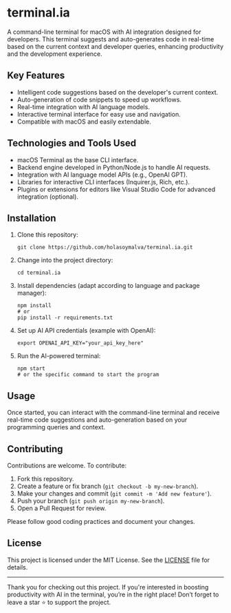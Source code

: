 # terminal.ia

A command-line terminal for macOS with AI integration designed for developers. This terminal suggests and auto-generates code in real-time based on the current context and developer queries, enhancing productivity and the development experience.

## Key Features

- Intelligent code suggestions based on the developer's current context.
- Auto-generation of code snippets to speed up workflows.
- Real-time integration with AI language models.
- Interactive terminal interface for easy use and navigation.
- Compatible with macOS and easily extendable.

## Technologies and Tools Used

- macOS Terminal as the base CLI interface.
- Backend engine developed in Python/Node.js to handle AI requests.
- Integration with AI language model APIs (e.g., OpenAI GPT).
- Libraries for interactive CLI interfaces (Inquirer.js, Rich, etc.).
- Plugins or extensions for editors like Visual Studio Code for advanced integration (optional).

## Installation

1. Clone this repository:
   ```
   git clone https://github.com/holasoymalva/terminal.ia.git
   ```
2. Change into the project directory:
   ```
   cd terminal.ia
   ```
3. Install dependencies (adapt according to language and package manager):
   ```
   npm install
   # or
   pip install -r requirements.txt
   ```
4. Set up AI API credentials (example with OpenAI):
   ```
   export OPENAI_API_KEY="your_api_key_here"
   ```
5. Run the AI-powered terminal:
   ```
   npm start
   # or the specific command to start the program
   ```

## Usage

Once started, you can interact with the command-line terminal and receive real-time code suggestions and auto-generation based on your programming queries and context.

## Contributing

Contributions are welcome. To contribute:

1. Fork this repository.
2. Create a feature or fix branch (`git checkout -b my-new-branch`).
3. Make your changes and commit (`git commit -m 'Add new feature'`).
4. Push your branch (`git push origin my-new-branch`).
5. Open a Pull Request for review.

Please follow good coding practices and document your changes.

## License

This project is licensed under the MIT License. See the [LICENSE](LICENSE) file for details.

---

Thank you for checking out this project. If you're interested in boosting productivity with AI in the terminal, you’re in the right place! Don’t forget to leave a star ⭐ to support the project.
